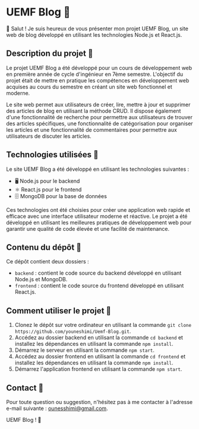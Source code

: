 # UEMF Blog 🚀

👋 Salut ! Je suis heureux de vous présenter mon projet UEMF Blog, un site web de blog développé en utilisant les technologies Node.js et React.js.

## Description du projet 📝

Le projet UEMF Blog a été développé pour un cours de développement web en première année de cycle d'ingénieur en 7ème semestre. L'objectif du projet était de mettre en pratique les compétences en développement web acquises au cours du semestre en créant un site web fonctionnel et moderne.

Le site web permet aux utilisateurs de créer, lire, mettre à jour et supprimer des articles de blog en utilisant la méthode CRUD. Il dispose également d'une fonctionnalité de recherche pour permettre aux utilisateurs de trouver des articles spécifiques, une fonctionnalité de catégorisation pour organiser les articles et une fonctionnalité de commentaires pour permettre aux utilisateurs de discuter les articles.

## Technologies utilisées 🔧

Le site UEMF Blog a été développé en utilisant les technologies suivantes :

- 🖥️ Node.js pour le backend
- ⚛️ React.js pour le frontend
- 🗄️ MongoDB pour la base de données

Ces technologies ont été choisies pour créer une application web rapide et efficace avec une interface utilisateur moderne et réactive. Le projet a été développé en utilisant les meilleures pratiques de développement web pour garantir une qualité de code élevée et une facilité de maintenance.

## Contenu du dépôt 📂

Ce dépôt contient deux dossiers :

- `backend` : contient le code source du backend développé en utilisant Node.js et MongoDB.
- `frontend` : contient le code source du frontend développé en utilisant React.js.

## Comment utiliser le projet 🚀

1. Clonez le dépôt sur votre ordinateur en utilisant la commande `git clone https://github.com/youneshimi/Uemf-Blog.git`.
2. Accédez au dossier backend en utilisant la commande `cd backend` et installez les dépendances en utilisant la commande `npm install`.
3. Démarrez le serveur en utilisant la commande `npm start`.
4. Accédez au dossier frontend en utilisant la commande `cd frontend` et installez les dépendances en utilisant la commande `npm install`.
5. Démarrez l'application frontend en utilisant la commande `npm start`.

## Contact 📩

Pour toute question ou suggestion, n'hésitez pas à me contacter à l'adresse e-mail suivante : [ounesshimi@gmail.com](mailto:ounesshimi@gmail.com).

UEMF Blog ! 🙌
